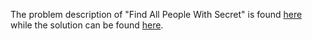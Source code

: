 The problem description of "Find All People With Secret" is found [here](https://leetcode.com/problems/find-all-people-with-secret/) while the solution can be found [here](https://github.com/aurimas13/Solutions-To-Problems/blob/main/LeetCode/Python%20Solutions/Find%20All%20People%20With%20Secret/find.py).

